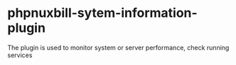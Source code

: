 # phpnuxbill-sytem-information-plugin
 The plugin is used to monitor system or server performance, check running services
